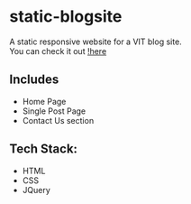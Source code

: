 # static-blogsite
A static responsive website for a VIT blog site.<br/>
You can check it out [!here](https://ritika-07.github.io/static-blogsite/)

## Includes
- Home Page
- Single Post Page
- Contact Us section

## Tech Stack:
- HTML
- CSS
- JQuery
